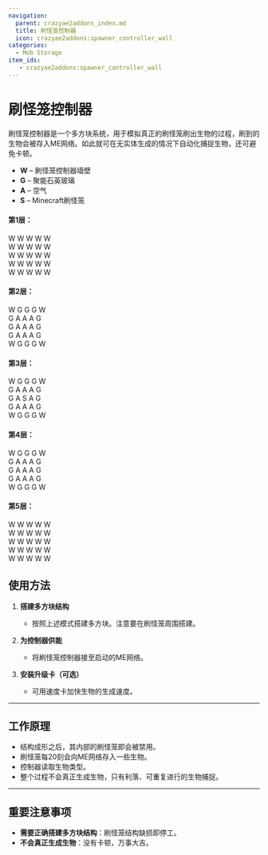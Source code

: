 ```yaml
---
navigation:
  parent: crazyae2addons_index.md
  title: 刷怪笼控制器
  icon: crazyae2addons:spawner_controller_wall
categories:
  - Mob Storage
item_ids:
   - crazyae2addons:spawner_controller_wall
---
```


<BlockImage id="crazyae2addons:spawner_controller_wall" scale="4"></BlockImage>

# 刷怪笼控制器

刷怪笼控制器是一个多方块系统，用于模拟真正的刷怪笼刷出生物的过程，刷到的生物会被存入ME网络。如此就可在无实体生成的情况下自动化捕捉生物，还可避免卡顿。

- **W** – 刷怪笼控制器墙壁
- **G** – 聚能石英玻璃
- **A** – 空气
- **S** – Minecraft刷怪笼

#### 第1层：
W W W W W <br/>
W W W W W <br/>
W W W W W <br/>
W W W W W <br/>
W W W W W 

#### 第2层：
W G G G W <br/>
G A A A G <br/>
G A A A G <br/>
G A A A G <br/>
W G G G W

#### 第3层：
W G G G W <br/>
G A A A G <br/>
G A S A G <br/>
G A A A G <br/>
W G G G W

#### 第4层：
W G G G W <br/>
G A A A G <br/>
G A A A G <br/>
G A A A G <br/>
W G G G W

#### 第5层：
W W W W W <br/>
W W W W W <br/>
W W W W W <br/>
W W W W W <br/>
W W W W W



## 使用方法

1. **搭建多方块结构**
   - 按照上述模式搭建多方块。注意要在刷怪笼周围搭建。

2. **为控制器供能**
   - 将刷怪笼控制器接至启动的ME网络。

3. **安装升级卡（可选）**
   - 可用速度卡加快生物的生成速度。

---

## 工作原理

- 结构成形之后，其内部的刷怪笼即会被禁用。
- 刷怪笼每20刻会向ME网络存入一些生物。
- 控制器读取生物类型。
- 整个过程不会真正生成生物，只有利落、可重复进行的生物捕捉。

---

## 重要注意事项

- **需要正确搭建多方块结构**：刷怪笼结构缺损即停工。
- **不会真正生成生物**：没有卡顿，万事大吉。